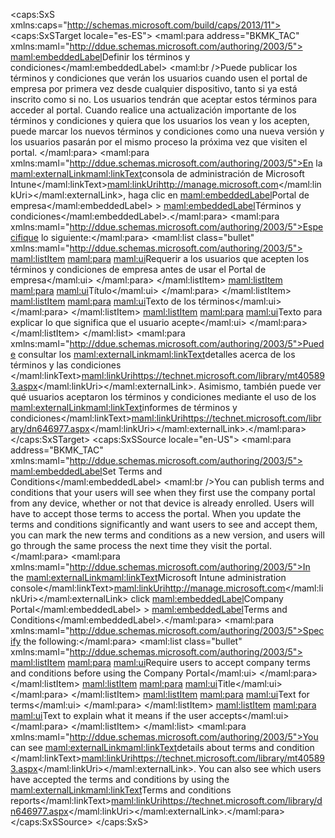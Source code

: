 <?xml version="1.0" encoding="utf-8"?>
<caps:SxS xmlns:caps="http://schemas.microsoft.com/build/caps/2013/11">
  <caps:SxSTarget locale="es-ES">
    <Token xmlns:xlink="http://www.w3.org/1999/xlink">
      <maml:para address="BKMK_TAC" xmlns:maml="http://ddue.schemas.microsoft.com/authoring/2003/5">
        <maml:embeddedLabel>Definir los términos y condiciones</maml:embeddedLabel> <maml:br />Puede publicar los términos y condiciones que verán los usuarios cuando usen el portal de empresa por primera vez desde cualquier dispositivo, tanto si ya está inscrito como si no. Los usuarios tendrán que aceptar estos términos para acceder al portal. Cuando realice una actualización importante de los términos y condiciones y quiera que los usuarios los vean y los acepten, puede marcar los nuevos términos y condiciones como una nueva versión y los usuarios pasarán por el mismo proceso la próxima vez que visiten el portal.  </maml:para>
      <maml:para xmlns:maml="http://ddue.schemas.microsoft.com/authoring/2003/5">En la <maml:externalLink><maml:linkText>consola de administración de Microsoft Intune</maml:linkText><maml:linkUri>http://manage.microsoft.com</maml:linkUri></maml:externalLink>, haga clic en <maml:embeddedLabel>Portal de empresa</maml:embeddedLabel> &gt; <maml:embeddedLabel>Términos y condiciones</maml:embeddedLabel>.</maml:para>
      <maml:para xmlns:maml="http://ddue.schemas.microsoft.com/authoring/2003/5">Especifique lo siguiente:</maml:para>
      <maml:list class="bullet" xmlns:maml="http://ddue.schemas.microsoft.com/authoring/2003/5">
        <maml:listItem>
          <maml:para>
            <maml:ui>Requerir a los usuarios que acepten los términos y condiciones de empresa antes de usar el Portal de empresa</maml:ui>
          </maml:para>
        </maml:listItem>
        <maml:listItem>
          <maml:para>
            <maml:ui>Título</maml:ui>
          </maml:para>
        </maml:listItem>
        <maml:listItem>
          <maml:para>
            <maml:ui>Texto de los términos</maml:ui>
          </maml:para>
        </maml:listItem>
        <maml:listItem>
          <maml:para>
            <maml:ui>Texto para explicar lo que significa que el usuario acepte</maml:ui>
          </maml:para>
        </maml:listItem>
      </maml:list>
      <maml:para xmlns:maml="http://ddue.schemas.microsoft.com/authoring/2003/5">Puede consultar los <maml:externalLink><maml:linkText>detalles acerca de los términos y las condiciones </maml:linkText><maml:linkUri>https://technet.microsoft.com/library/mt405893.aspx</maml:linkUri></maml:externalLink>.  Asimismo, también puede ver qué usuarios aceptaron los términos y condiciones mediante el uso de los <maml:externalLink><maml:linkText>informes de términos y condiciones</maml:linkText><maml:linkUri>https://technet.microsoft.com/library/dn646977.aspx</maml:linkUri></maml:externalLink>.</maml:para>
    </Token>
  </caps:SxSTarget>
  <caps:SxSSource locale="en-US">
    <Token xmlns:xlink="http://www.w3.org/1999/xlink">
      <maml:para address="BKMK_TAC" xmlns:maml="http://ddue.schemas.microsoft.com/authoring/2003/5">
        <maml:embeddedLabel>Set Terms and Conditions</maml:embeddedLabel> <maml:br />You can publish terms and conditions that your users will see when they first use the company portal from any device, whether or not that device is already enrolled. Users will have to accept those terms to access the portal. When you update the terms and conditions significantly and want users to see and accept them, you can mark the new terms and conditions as a new version, and users will go through the same process the next time they visit the portal.  </maml:para>
      <maml:para xmlns:maml="http://ddue.schemas.microsoft.com/authoring/2003/5">In the <maml:externalLink><maml:linkText>Microsoft Intune administration console</maml:linkText><maml:linkUri>http://manage.microsoft.com</maml:linkUri></maml:externalLink> click <maml:embeddedLabel>Company Portal</maml:embeddedLabel> &gt; <maml:embeddedLabel>Terms and Conditions</maml:embeddedLabel>.</maml:para>
      <maml:para xmlns:maml="http://ddue.schemas.microsoft.com/authoring/2003/5">Specify the following:</maml:para>
      <maml:list class="bullet" xmlns:maml="http://ddue.schemas.microsoft.com/authoring/2003/5">
        <maml:listItem>
          <maml:para>
            <maml:ui>Require users to accept company terms and conditions before using the Company Portal</maml:ui>
          </maml:para>
        </maml:listItem>
        <maml:listItem>
          <maml:para>
            <maml:ui>Title</maml:ui>
          </maml:para>
        </maml:listItem>
        <maml:listItem>
          <maml:para>
            <maml:ui>Text for terms</maml:ui>
          </maml:para>
        </maml:listItem>
        <maml:listItem>
          <maml:para>
            <maml:ui>Text to explain what it means if the user accepts</maml:ui>
          </maml:para>
        </maml:listItem>
      </maml:list>
      <maml:para xmlns:maml="http://ddue.schemas.microsoft.com/authoring/2003/5">You can see <maml:externalLink><maml:linkText>details about  terms and condition </maml:linkText><maml:linkUri>https://technet.microsoft.com/library/mt405893.aspx</maml:linkUri></maml:externalLink>.  You can also see which users have accepted the terms and conditions by using the <maml:externalLink><maml:linkText>Terms and conditions reports</maml:linkText><maml:linkUri>https://technet.microsoft.com/library/dn646977.aspx</maml:linkUri></maml:externalLink>.</maml:para>
    </Token>
  </caps:SxSSource>
</caps:SxS>